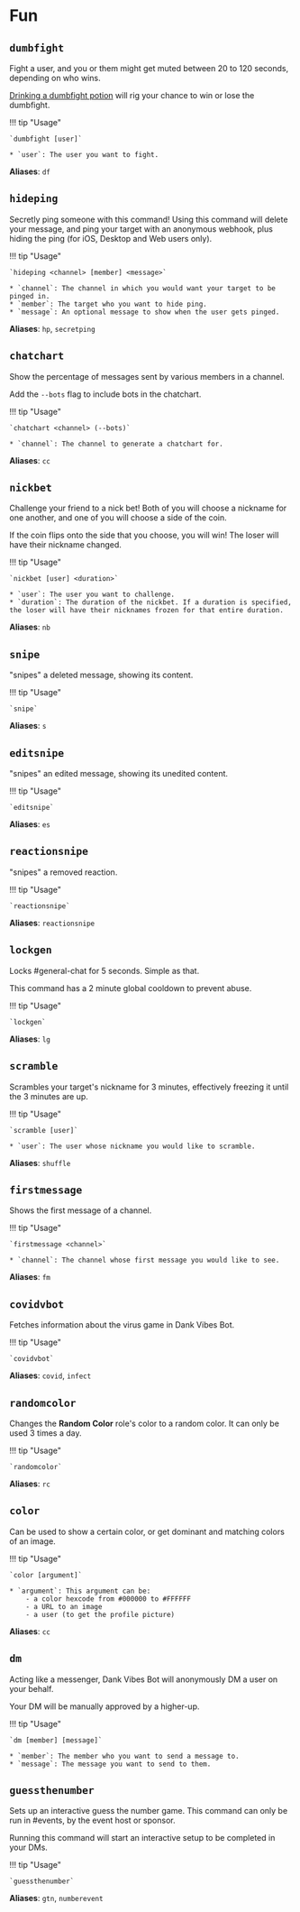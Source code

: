 # Fun

## `dumbfight`

Fight a user, and you or them might get muted between 20 to 120 seconds, depending on who wins. 


[Drinking a dumbfight potion](../../../commands/fun/item_games/#use) will rig your chance to win or lose the dumbfight.

!!! tip "Usage"
    
    `dumbfight [user]`

    * `user`: The user you want to fight.

**Aliases**: `df`

## `hideping`

Secretly ping someone with this command! Using this command will delete your message, and ping your target with an anonymous webhook, plus hiding the ping (for iOS, Desktop and Web users only).

!!! tip "Usage"
    
    `hideping <channel> [member] <message>`

    * `channel`: The channel in which you would want your target to be pinged in.
    * `member`: The target who you want to hide ping.
    * `message`: An optional message to show when the user gets pinged.

**Aliases**: `hp`, `secretping`

## `chatchart`

Show the percentage of messages sent by various members in a channel.

Add the `--bots` flag to include bots in the chatchart.

!!! tip "Usage"
    
    `chatchart <channel> (--bots)`

    * `channel`: The channel to generate a chatchart for.


**Aliases**: `cc`



## `nickbet`

Challenge your friend to a nick bet! Both of you will choose a nickname for one another, and one of you will choose a side of the coin.

If the coin flips onto the side that you choose, you will win! The loser will have their nickname changed.

!!! tip "Usage"

    `nickbet [user] <duration>`

    * `user`: The user you want to challenge.
    * `duration`: The duration of the nickbet. If a duration is specified, the loser will have their nicknames frozen for that entire duration.

**Aliases**: `nb`

## `snipe`

"snipes" a deleted message, showing its content. 

!!! tip "Usage"
    
    `snipe`

**Aliases**: `s`

## `editsnipe`

"snipes" an edited message, showing its unedited content.

!!! tip "Usage"
    
    `editsnipe` 

**Aliases**: `es`

## `reactionsnipe`

"snipes" a removed reaction. 

!!! tip "Usage"
    
    `reactionsnipe`

**Aliases**: `reactionsnipe`

## `lockgen`

Locks #general-chat for 5 seconds. Simple as that.

This command has a 2 minute global cooldown to prevent abuse.

!!! tip "Usage"
    
    `lockgen`

**Aliases**: `lg`

## `scramble`

Scrambles your target's nickname for 3 minutes, effectively freezing it until the 3 minutes are up.

!!! tip "Usage"
    
    `scramble [user]`

    * `user`: The user whose nickname you would like to scramble.

**Aliases**: `shuffle`


## `firstmessage`

Shows the first message of a channel.

!!! tip "Usage"
    
    `firstmessage <channel>`

    * `channel`: The channel whose first message you would like to see.

**Aliases**: `fm`

## `covidvbot`

Fetches information about the virus game in Dank Vibes Bot.

!!! tip "Usage"
    
    `covidvbot`


**Aliases**: `covid`, `infect`


## `randomcolor`

Changes the **Random Color** role's color to a random color. It can only be used 3 times a day.

!!! tip "Usage"
    
    `randomcolor`

**Aliases**: `rc`

## `color`

Can be used to show a certain color, or get dominant and matching colors of an image.

!!! tip "Usage"
    
    `color [argument]`

    * `argument`: This argument can be:
        - a color hexcode from #000000 to #FFFFFF
        - a URL to an image
        - a user (to get the profile picture)

**Aliases**: `cc`

## `dm`

Acting like a messenger, Dank Vibes Bot will anonymously DM a user on your behalf. 

Your DM will be manually approved by a higher-up.

!!! tip "Usage"
    
    `dm [member] [message]`

    * `member`: The member who you want to send a message to.
    * `message`: The message you want to send to them.


## `guessthenumber`

Sets up an interactive guess the number game. This command can only be run in #events, by the event host or sponsor.

Running this command will start an interactive setup to be completed in your DMs.

!!! tip "Usage"
        
    `guessthenumber`


**Aliases**: `gtn`, `numberevent`